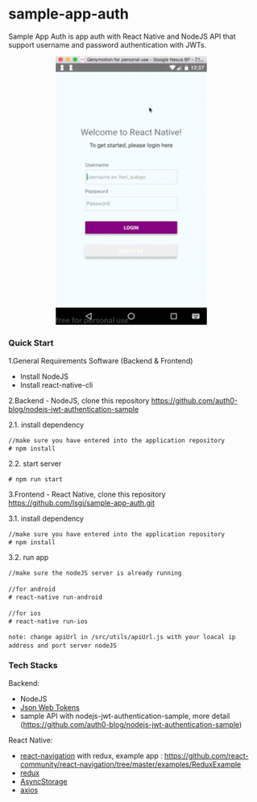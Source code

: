 # sample-app-auth

Sample App Auth is app auth with React Native and NodeJS API that support username and password authentication with JWTs.

<div align="center">
  <img src="https://github.com/Isgi/sample-app-auth/blob/master/demo.gif?raw=true" width="300">&nbsp;&nbsp;&nbsp;&nbsp;
</div>

### Quick Start

1.General Requirements Software (Backend & Frontend)

- Install NodeJS
- Install react-native-cli

2.Backend - NodeJS, clone this repository https://github.com/auth0-blog/nodejs-jwt-authentication-sample

2.1. install dependency
```
//make sure you have entered into the application repository
# npm install
```

2.2. start server
```
# npm run start
```

3.Frontend - React Native, clone this repository https://github.com/Isgi/sample-app-auth.git

3.1. install dependency
```
//make sure you have entered into the application repository
# npm install
```

3.2. run app
```
//make sure the nodeJS server is already running

//for android
# react-native run-android

//for ios
# react-native run-ios
```

`note: change apiUrl in /src/utils/apiUrl.js with your loacal ip address and port server nodeJS`

### Tech Stacks

Backend:

- NodeJS
- [Json Web Tokens](https://docs.auth0.com/jwt)
- sample API with nodejs-jwt-authentication-sample, more detail (https://github.com/auth0-blog/nodejs-jwt-authentication-sample)

React Native:

- [react-navigation](https://reactnavigation.org/) with redux, example app : https://github.com/react-community/react-navigation/tree/master/examples/ReduxExample
- [redux](https://redux.js.org/)
- [AsyncStorage](https://facebook.github.io/react-native/docs/asyncstorage.html)
- [axios](https://github.com/axios/axios)
